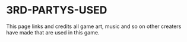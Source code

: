 # 3RD-PARTYS-USED
This page links and credits all game art, music and so on other creaters have made that are used in this game.
